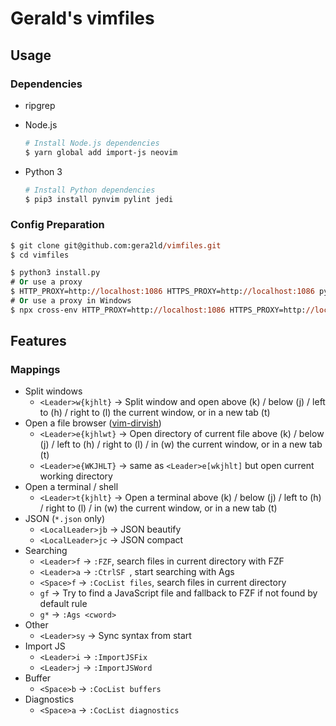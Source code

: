 # Gerald's vimfiles

## Usage

### Dependencies

- ripgrep

- Node.js

  ```sh
  # Install Node.js dependencies
  $ yarn global add import-js neovim
  ```

- Python 3

  ```sh
  # Install Python dependencies
  $ pip3 install pynvim pylint jedi
  ```

### Config Preparation

```ps
$ git clone git@github.com:gera2ld/vimfiles.git
$ cd vimfiles

$ python3 install.py
# Or use a proxy
$ HTTP_PROXY=http://localhost:1086 HTTPS_PROXY=http://localhost:1086 python3 install.py
# Or use a proxy in Windows
$ npx cross-env HTTP_PROXY=http://localhost:1086 HTTPS_PROXY=http://localhost:1086 python3 install.py
```

## Features

### Mappings

- Split windows
  - `<Leader>w{kjhlt}` -> Split window and open above (k) / below (j) / left to (h) / right to (l) the current window, or in a new tab (t)
- Open a file browser ([vim-dirvish](https://github.com/justinmk/vim-dirvish))
  - `<Leader>e{kjhlwt}` -> Open directory of current file above (k) / below (j) / left to (h) / right to (l) / in (w) the current window, or in a new tab (t)
  - `<Leader>e{WKJHLT}` -> same as `<Leader>e[wkjhlt]` but open current working directory
- Open a terminal / shell
  - `<Leader>t{kjhlt}` -> Open a terminal above (k) / below (j) / left to (h) / right to (l) / in (w) the current window, or in a new tab (t)
- JSON (`*.json` only)
  - `<LocalLeader>jb` -> JSON beautify
  - `<LocalLeader>jc` -> JSON compact
- Searching
  - `<Leader>f` -> `:FZF`, search files in current directory with FZF
  - `<Leader>a` -> `:CtrlSF `, start searching with Ags
  - `<Space>f` -> `:CocList files`, search files in current directory
  - `gf` -> Try to find a JavaScript file and fallback to FZF if not found by default rule
  - `g*` -> `:Ags <cword>`
- Other
  - `<Leader>sy` -> Sync syntax from start
- Import JS
  - `<Leader>i` -> `:ImportJSFix`
  - `<Leader>j` -> `:ImportJSWord`
- Buffer
  - `<Space>b` -> `:CocList buffers`
- Diagnostics
  - `<Space>a` -> `:CocList diagnostics`
